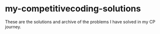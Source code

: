# my-competitivecoding-solutions
These are the solutions and archive of the problems I have solved in my CP journey.
